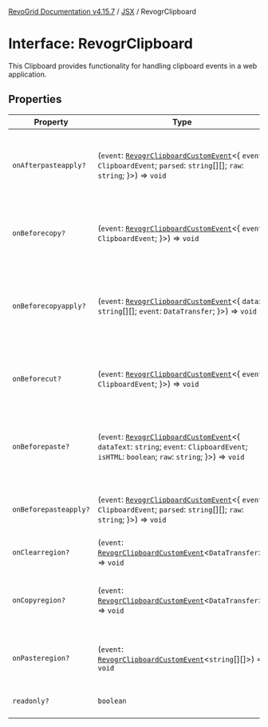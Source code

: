 [RevoGrid Documentation v4.15.7](README.md) / [JSX](Namespace.JSX.md) / RevogrClipboard

# Interface: RevogrClipboard

This Clipboard provides functionality for handling clipboard events in a web application.

## Properties

| Property | Type | Description | Defined in |
| ------ | ------ | ------ | ------ |
| `onAfterpasteapply?` | (`event`: [`RevogrClipboardCustomEvent`](Interface.RevogrClipboardCustomEvent.md)\<\{ `event`: `ClipboardEvent`; `parsed`: `string`[][]; `raw`: `string`; \}\>) => `void` | Paste 4. Fired after paste applied to the grid defaultPrevented - if true, paste will be canceled | [src/components.d.ts:1652](https://github.com/revolist/revogrid/blob/4b66617ba213e84ecc08d523780ce49415de163a/src/components.d.ts#L1652) |
| `onBeforecopy?` | (`event`: [`RevogrClipboardCustomEvent`](Interface.RevogrClipboardCustomEvent.md)\<\{ `event`: `ClipboardEvent`; \}\>) => `void` | Copy 1. Fired before copy triggered defaultPrevented - if true, copy will be canceled | [src/components.d.ts:1660](https://github.com/revolist/revogrid/blob/4b66617ba213e84ecc08d523780ce49415de163a/src/components.d.ts#L1660) |
| `onBeforecopyapply?` | (`event`: [`RevogrClipboardCustomEvent`](Interface.RevogrClipboardCustomEvent.md)\<\{ `data`: `string`[][]; `event`: `DataTransfer`; \}\>) => `void` | Copy Method 1. Fired before copy applied to the clipboard from outside. defaultPrevented - if true, copy will be canceled | [src/components.d.ts:1666](https://github.com/revolist/revogrid/blob/4b66617ba213e84ecc08d523780ce49415de163a/src/components.d.ts#L1666) |
| `onBeforecut?` | (`event`: [`RevogrClipboardCustomEvent`](Interface.RevogrClipboardCustomEvent.md)\<\{ `event`: `ClipboardEvent`; \}\>) => `void` | Cut 1. Fired before cut triggered defaultPrevented - if true, cut will be canceled | [src/components.d.ts:1673](https://github.com/revolist/revogrid/blob/4b66617ba213e84ecc08d523780ce49415de163a/src/components.d.ts#L1673) |
| `onBeforepaste?` | (`event`: [`RevogrClipboardCustomEvent`](Interface.RevogrClipboardCustomEvent.md)\<\{ `dataText`: `string`; `event`: `ClipboardEvent`; `isHTML`: `boolean`; `raw`: `string`; \}\>) => `void` | Paste 1. Fired before paste applied to the grid defaultPrevented - if true, paste will be canceled | [src/components.d.ts:1679](https://github.com/revolist/revogrid/blob/4b66617ba213e84ecc08d523780ce49415de163a/src/components.d.ts#L1679) |
| `onBeforepasteapply?` | (`event`: [`RevogrClipboardCustomEvent`](Interface.RevogrClipboardCustomEvent.md)\<\{ `event`: `ClipboardEvent`; `parsed`: `string`[][]; `raw`: `string`; \}\>) => `void` | Paste 2. Fired before paste applied to the grid and after data parsed | [src/components.d.ts:1688](https://github.com/revolist/revogrid/blob/4b66617ba213e84ecc08d523780ce49415de163a/src/components.d.ts#L1688) |
| `onClearregion?` | (`event`: [`RevogrClipboardCustomEvent`](Interface.RevogrClipboardCustomEvent.md)\<`DataTransfer`\>) => `void` | Cut 2. Clears region when cut is done | [src/components.d.ts:1696](https://github.com/revolist/revogrid/blob/4b66617ba213e84ecc08d523780ce49415de163a/src/components.d.ts#L1696) |
| `onCopyregion?` | (`event`: [`RevogrClipboardCustomEvent`](Interface.RevogrClipboardCustomEvent.md)\<`DataTransfer`\>) => `void` | Copy 2. Fired when region copied defaultPrevented - if true, copy will be canceled | [src/components.d.ts:1700](https://github.com/revolist/revogrid/blob/4b66617ba213e84ecc08d523780ce49415de163a/src/components.d.ts#L1700) |
| `onPasteregion?` | (`event`: [`RevogrClipboardCustomEvent`](Interface.RevogrClipboardCustomEvent.md)\<`string`[][]\>) => `void` | Paste 3. Internal method. When data region is ready pass it to the top. | [src/components.d.ts:1706](https://github.com/revolist/revogrid/blob/4b66617ba213e84ecc08d523780ce49415de163a/src/components.d.ts#L1706) |
| `readonly?` | `boolean` | If readonly mode - disabled Paste event | [src/components.d.ts:1710](https://github.com/revolist/revogrid/blob/4b66617ba213e84ecc08d523780ce49415de163a/src/components.d.ts#L1710) |
